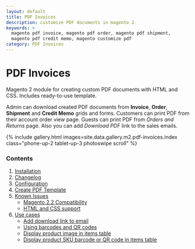 ```yaml
---
layout: default
title: PDF Invoices
description: customize PDF documents in magento 2
keywords: >
  magento pdf invoice, magento pdf order, magento pdf shipment,
  magento pdf credit memo, magento customize pdf
category: PDF Invoices
---
```


# PDF Invoices

Magento 2 module for creating custom PDF documents with HTML and CSS. Includes
ready-to-use template.

Admin can download created PDF documents from **Invoice**, **Order**, **Shipment**
and **Credit Memo** grids and forms. Customers can print PDF from their account
order view page. Guests can print PDF from *Orders and Returns* page.
Also you can add *Download PDF* link to the sales emails.

{% include gallery.html images=site.data.gallery.m2.pdf-invoices.index class="phone-up-2 tablet-up-3 photoswipe scroll" %}

### Contents

1. [Installation](installation/)
2. [Changelog](changelog/)
3. [Configuration](configuration/)
4. [Create PDF Template](create-pdf-template/)
5. [Known Issues](known-issues/)
   - [Magento 2.2 Compatibility](known-issues/#magento-22-compatibility)
   - [HTML and CSS support](known-issues/#html-and-css-support)
6. [Use cases](use-cases/)
   - [Add download link to email](use-cases/#add-download-link-to-email)
   - [Using barcodes and QR codes](use-cases/#using-barcodes-and-qr-codes)
   -  [Display product image in items table](use-cases/#display-product-image-in-items-table)
   -  [Display product SKU barcode or QR code in items table](use-cases/#display-product-sku-barcode-or-qr-code-in-items-table)
